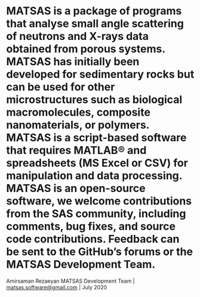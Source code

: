 # MATSAS is a package of programs that analyse small angle scattering of neutrons and X-rays data obtained from porous systems. MATSAS has initially been developed for sedimentary rocks but can be used for other microstructures such as biological macromolecules, composite nanomaterials, or polymers. MATSAS is a script-based software that requires MATLAB® and spreadsheets (MS Excel or CSV) for manipulation and data processing. MATSAS is an open-source software, we welcome contributions from the SAS community, including comments, bug fixes, and source code contributions. Feedback can be sent to the GitHub’s forums or the MATSAS Development Team.
Amirsaman Rezaeyan
MATSAS Development Team | matsas.software@gmail.com | July 2020
